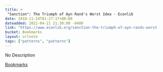 ```yaml
---
title: > 
 "Sanction": The Triumph of Ayn Rand's Worst Idea - Econlib
date: 2018-11-24T01:27:17+00:00
dateadded: 2022-04-21 21:30:08 -0400
link: "https://www.econlib.org/sanction-the-triumph-of-ayn-rands-worst-idea/"
bucket: Bookmarks
layout: urlnote
tags: ["patterns", "patterns"]
--- 
```

No Description
 <!-- end excerpt --> 
<div class='bucket'><a class='internal-link' href='/buckets/bookmarks'>Bookmarks</a></div> 
